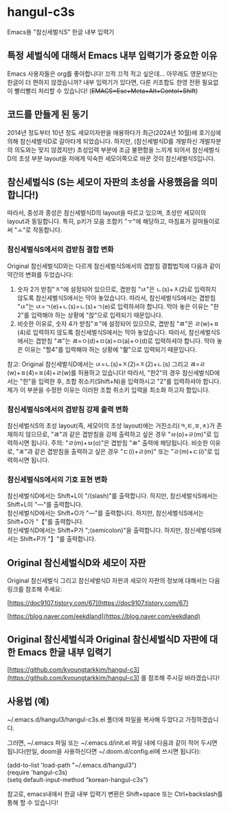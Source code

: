 # hangul-c3s
Emacs용 "참신세벌식S" 한글 내부 입력기
    
## 특정 세벌식에 대해서 Emacs 내부 입력기가 중요한 이유
Emacs 사용자들은 org를 좋아합니다! 끄적 끄적 적고 싶은데... 아무래도 영문보다는 한글이 더 편하지 않겠습니까?
내부 입력기가 있다면, 다른 키조합도 한영 전환 필요없이 빨리빨리 처리할 수 있습니다! (~~EMACS=Esc+Meta+Alt+Contol+Shift~~)
  
## 코드를 만들게 된 동기
2014년 정도부터 10년 정도 세모이자판을 애용하다가 최근(2024년 10월)에 호기심에 의해 참신세벌식D로 갈아타게 되었습니다.
하지만, (참신세벌식D를 개발하신 개발자분의 의도와는 맞지 않겠지만) 초성입력 부분에 조금 불편함을 느끼게 되어서 참신세벌식D의
초성 부분 layout을 저에게 익숙한 세모이쪽으로 바꾼 것이 참신세벌식S입니다.
    
## 참신세벌식S (S는 세모이 자판의 초성을 사용했음을 의미합니다!)
따라서, 중성과 종성은 참신세벌식D의 layout을 따르고 있으며, 초성만 세모이의 layout과 동일합니다.
특히, p키가 모음 조합키 "ㅜ"에 해당하고, 마침표가 갈마들이로써 "ㅗ"로 작동합니다.
    
### 참신세벌식S에서의 겹받침 결합 변화
Original 참신세벌식D와는 다르게 참신세벌식S에서의 겹받침 결합법칙에 다음과 같이 약간의 변화를 두었습니다:  

1. 숫자 2가 받침"ㅈ"에 설정되어 있으므로, 겹받침 "ㄵ"은 ㄴ(s)+ㅈ(2)로 입력하지 않도록 참신세벌식S에서는 막아 놓았습니다.
 따라서, 참신세벌식S에서는 겹받침 "ㄵ"는 ㄵ=ㄱ(e)+ㄴ(s)=ㄴ(s)+ㄱ(e)로 입력하셔야 합니다. 막아 놓은 이유는 "한2"를 입력해야 하는 상황에 "핝"으로 입력되기 때문입니다.
2. 비슷한 이유로, 숫자 4가 받침"ㅍ"에 설정되어 있으므로, 겹받침 "ㄿ"은 ㄹ(w)+ㅍ(4)로 입력하지 않도록 참신세벌식S에서는 막아 놓았습니다.
 따라서, 참신세벌식S에서는 겹받침 "ㄿ"는 ㄿ=ㅇ(d)+ㅁ(a)=ㅁ(a)+ㅇ(d)로 입력하셔야 합니다. 막아 놓은 이유는 "할4"를 입력해야 하는 상황에 "핦"으로 입력되기 때문입니다.
  
참고: Original 참신세벌식D에서는 ㄵ=ㄴ(s)+ㅈ(2)=ㅈ(2)+ㄴ(s) 그리고 ㄿ=ㄹ(w)+ㅍ(4)=ㅍ(4)+ㄹ(w)를 허용하고 있습니다!
따라서, "한2"의 경우 참신세벌식D에서는 "한"을 입력한 후, 조합 취소키(Shift+N)을 입력하시고 "2"를 입력하셔야 합니다. 제가 이 부분을 수정한 이유는 이러한 조합 취소키 입력을 최소화 하고자 함입니다.
  
### 참신세벌식S에서의 겹받침 강제 출력 변화
참신세벌식S의 초성 layout(즉, 세모이의 초성 layout)에는 거친소리(ㅋ,ㅌ,ㅍ,ㅊ)가 존재하지 않으므로, "ㄿ"과 같은 겹받침을 강제 출력하고 싶은 경우 "ㅂ(o)+ㄹ(m)"로 입력하시면 됩니다.
주의: "ㄹ(m)+ㅂ(o)"은 겹받침 "ㄼ" 출력에 해당됩니다. 비슷한 이유로, "ㄾ"과 같은 겹받침을 출력하고 싶은 경우 "ㄷ(i)+ㄹ(m)" 또는 "ㄹ(m)+ㄷ(i)"로 입력하시면 됩니다.
  
### 참신세벌식S에서의 기호 표현 변화
참신세벌식D에서는 Shift+L이 "/(slash)"를 출력합니다. 하지만, 참신세벌식S에서는 Shift+L이 "―"를 출력합니다.  
참신세벌식D에서는 Shift+O가 "―"를 출력합니다. 하지만, 참신세벌식S에서는 Shift+O가 "【"를 출력합니다.  
참신세벌식D에서는 Shift+P가 ";(semicolon)"을 출력합니다. 하지만, 참신세벌식S에서는 Shift+P가 "】"를 출력합니다.  
  
## Original 참신세벌식D와 세모이 자판
Original 참신세벌식 그리고 참신세벌식D 자판과 세모이 자판의 정보에 대해서는 다음 링크를 참조해 주세요:
  
[https://doc9107.tistory.com/67](https://doc9107.tistory.com/67)
  
[https://blog.naver.com/eekdland](https://blog.naver.com/eekdland)
  
## Original 참신세벌식과 Original 참신세벌식D 자판에 대한 Emacs 한글 내부 입력기
[https://github.com/kyoungtarkkim/hangul-c3](https://github.com/kyoungtarkkim/hangul-c3) 를 참조해 주시길 바라겠습니다!
  
## 사용법 (예)
~/.emacs.d/hangul3/hangul-c3s.el 폴더에 파일을 복사해 두었다고 가정하겠습니다.

그러면, ~/.emacs 파일 또는 ~/.emacs.d/init.el 파일 내에 다음과 같이 적어 두시면 됩니다(만일, doom을 사용하신다면 ~/.doom.d/config.el에 쓰시면 됩니다):
  
(add-to-list 'load-path "~/.emacs.d/hangul3")   
(require 'hangul-c3s)   
(setq default-input-method "korean-hangul-c3s")
  
참고로, emacs내에서 한글 내부 입력기 변환은 Shift+space 또는 Ctrl+backslash를 통해 할 수 있습니다!
